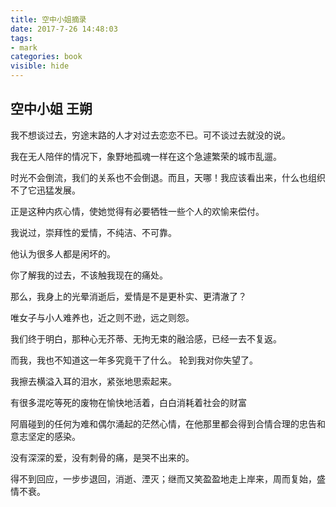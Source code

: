 ```yaml
---
title: 空中小姐摘录
date: 2017-7-26 14:48:03
tags: 
- mark
categories: book
visible: hide
---
```

## 空中小姐    王朔  

 我不想谈过去，穷途末路的人才对过去恋恋不已。可不谈过去就没的说。
 
 我在无人陪伴的情况下，象野地孤魂一样在这个急遽繁荣的城市乱遛。

 时光不会倒流，我们的关系也不会倒退。而且，天哪！我应该看出来，什么也组织不了它迅猛发展。

 正是这种内疚心情，使她觉得有必要牺牲一些个人的欢愉来偿付。

 我说过，崇拜性的爱情，不纯洁、不可靠。
 
 他认为很多人都是闲坏的。

 你了解我的过去，不该触我现在的痛处。

 那么，我身上的光晕消逝后，爱情是不是更朴实、更清澈了？

 唯女子与小人难养也，近之则不逊，远之则怨。

 我们终于明白，那种心无芥蒂、无拘无束的融洽感，已经一去不复返。

 而我，我也不知道这一年多究竟干了什么。
 轮到我对你失望了。

 我擦去横溢入耳的泪水，紧张地思索起来。

 有很多混吃等死的废物在愉快地活着，白白消耗着社会的财富

 阿眉碰到的任何为难和偶尔涌起的茫然心情，在他那里都会得到合情合理的忠告和意志坚定的感染。
 
 没有深深的爱，没有刺骨的痛，是哭不出来的。

 得不到回应，一步步退回，消逝、湮灭；继而又笑盈盈地走上岸来，周而复始，盛情不衰。